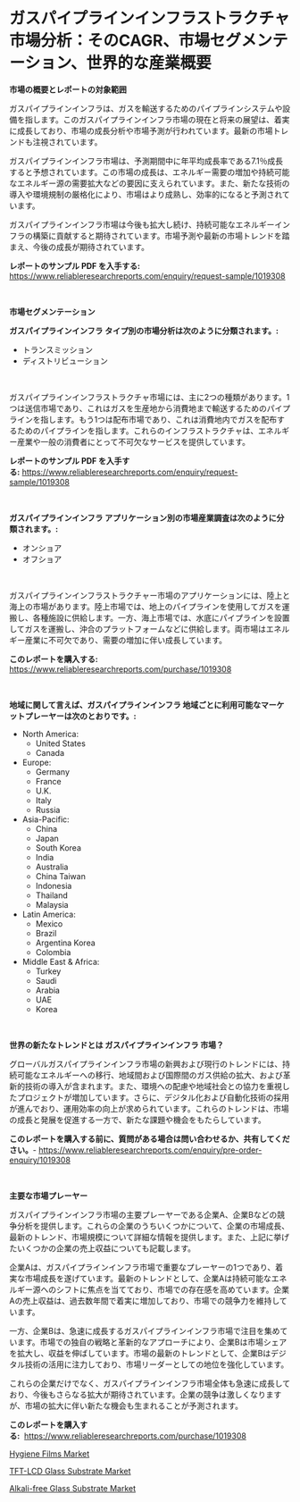 <p><h1>ガスパイプラインインフラストラクチャ市場分析：そのCAGR、市場セグメンテーション、世界的な産業概要</h1></p><p><strong>市場の概要とレポートの対象範囲</strong></p>
<p><p>ガスパイプラインインフラは、ガスを輸送するためのパイプラインシステムや設備を指します。このガスパイプラインインフラ市場の現在と将来の展望は、着実に成長しており、市場の成長分析や市場予測が行われています。最新の市場トレンドも注視されています。</p><p>ガスパイプラインインフラ市場は、予測期間中に年平均成長率である7.1％成長すると予想されています。この市場の成長は、エネルギー需要の増加や持続可能なエネルギー源の需要拡大などの要因に支えられています。また、新たな技術の導入や環境規制の厳格化により、市場はより成熟し、効率的になると予測されています。</p><p>ガスパイプラインインフラ市場は今後も拡大し続け、持続可能なエネルギーインフラの構築に貢献すると期待されています。市場予測や最新の市場トレンドを踏まえ、今後の成長が期待されています。</p></p>
<p><strong>レポートのサンプル PDF を入手する:</strong> <a href="https://www.reliableresearchreports.com/enquiry/request-sample/1019308">https://www.reliableresearchreports.com/enquiry/request-sample/1019308</a></p>
<p>&nbsp;</p>
<p><strong>市場セグメンテーション</strong></p>
<p><strong>ガスパイプラインインフラ タイプ別の市場分析は次のように分類されます。:</strong></p>
<p><ul><li>トランスミッション</li><li>ディストリビューション</li></ul></p>
<p>&nbsp;</p>
<p><p>ガスパイプラインインフラストラクチャ市場には、主に2つの種類があります。1つは送信市場であり、これはガスを生産地から消費地まで輸送するためのパイプラインを指します。もう1つは配布市場であり、これは消費地内でガスを配布するためのパイプラインを指します。これらのインフラストラクチャは、エネルギー産業や一般の消費者にとって不可欠なサービスを提供しています。</p></p>
<p><strong>レポートのサンプル PDF を入手する:</strong>&nbsp;<a href="https://www.reliableresearchreports.com/enquiry/request-sample/1019308">https://www.reliableresearchreports.com/enquiry/request-sample/1019308</a></p>
<p>&nbsp;</p>
<p><strong> ガスパイプラインインフラ アプリケーション別の市場産業調査は次のように分類されます。:</strong></p>
<p><ul><li>オンショア</li><li>オフショア</li></ul></p>
<p>&nbsp;</p>
<p><p>ガスパイプラインインフラストラクチャー市場のアプリケーションには、陸上と海上の市場があります。陸上市場では、地上のパイプラインを使用してガスを運搬し、各種施設に供給します。一方、海上市場では、水底にパイプラインを設置してガスを運搬し、沖合のプラットフォームなどに供給します。両市場はエネルギー産業に不可欠であり、需要の増加に伴い成長しています。</p></p>
<p><strong>このレポートを購入する:</strong>&nbsp; <a href="https://www.reliableresearchreports.com/purchase/1019308">https://www.reliableresearchreports.com/purchase/1019308</a></p>
<p>&nbsp;</p>
<p><strong>地域に関して言えば、ガスパイプラインインフラ 地域ごとに利用可能なマーケットプレーヤーは次のとおりです。:</strong></p>
<p><ul>
    <li>
        North America:
        <ul>
            <li>United States</li>
            <li>Canada</li>
        </ul>
    </li>
    <li>
        Europe:
        <ul>
            <li>Germany</li>
            <li>France</li>
            <li>U.K.</li>
            <li>Italy</li>
            <li>Russia</li>
        </ul>
    </li>
    <li>
        Asia-Pacific:
        <ul>
            <li>China</li>
            <li>Japan</li>
            <li>South Korea</li>
            <li>India</li>
            <li>Australia</li>
            <li>China Taiwan</li>
            <li>Indonesia</li>
            <li>Thailand</li>
            <li>Malaysia</li>
        </ul>
    </li>
    <li>
        Latin America:
        <ul>
            <li>Mexico</li>
            <li>Brazil</li>
            <li>Argentina Korea</li>
            <li>Colombia</li>
        </ul>
    </li>
    <li>
        Middle East & Africa:
        <ul>
            <li>Turkey</li>
            <li>Saudi</li>
            <li>Arabia</li>
            <li>UAE</li>
            <li>Korea</li>
        </ul>
    </li>
    </ul></p>
<p>&nbsp;</p>
<p><strong>世界の新たなトレンドとは ガスパイプラインインフラ 市場？</strong></p>
<p><p>グローバルガスパイプラインインフラ市場の新興および現行のトレンドには、持続可能なエネルギーへの移行、地域間および国際間のガス供給の拡大、および革新的技術の導入が含まれます。また、環境への配慮や地域社会との協力を重視したプロジェクトが増加しています。さらに、デジタル化および自動化技術の採用が進んでおり、運用効率の向上が求められています。これらのトレンドは、市場の成長と発展を促進する一方で、新たな課題や機会をもたらしています。</p></p>
<p><strong>このレポートを購入する前に、質問がある場合は問い合わせるか、共有してください。</strong>- <a href="https://www.reliableresearchreports.com/enquiry/pre-order-enquiry/1019308">https://www.reliableresearchreports.com/enquiry/pre-order-enquiry/1019308</a></p>
<p>&nbsp;</p>
<p><strong>主要な市場プレーヤー</strong></p>
<p><p>ガスパイプラインインフラ市場の主要プレーヤーである企業A、企業Bなどの競争分析を提供します。これらの企業のうちいくつかについて、企業の市場成長、最新のトレンド、市場規模について詳細な情報を提供します。また、上記に挙げたいくつかの企業の売上収益についても記載します。</p><p>企業Aは、ガスパイプラインインフラ市場で重要なプレーヤーの1つであり、着実な市場成長を遂げています。最新のトレンドとして、企業Aは持続可能なエネルギー源へのシフトに焦点を当てており、市場での存在感を高めています。企業Aの売上収益は、過去数年間で着実に増加しており、市場での競争力を維持しています。</p><p>一方、企業Bは、急速に成長するガスパイプラインインフラ市場で注目を集めています。市場での独自の戦略と革新的なアプローチにより、企業Bは市場シェアを拡大し、収益を伸ばしています。市場の最新のトレンドとして、企業Bはデジタル技術の活用に注力しており、市場リーダーとしての地位を強化しています。</p><p>これらの企業だけでなく、ガスパイプラインインフラ市場全体も急速に成長しており、今後もさらなる拡大が期待されています。企業の競争は激しくなりますが、市場の拡大に伴い新たな機会も生まれることが予測されます。</p></p>
<p><strong>このレポートを購入する:</strong>&nbsp;&nbsp;<a href="https://www.reliableresearchreports.com/purchase/1019308">https://www.reliableresearchreports.com/purchase/1019308</a></p>
<p><p><a href="https://github.com/Angelnienowdseej3e45z3p8c/Market-Research-Report-List-1/blob/main/hygiene-films-market.md">Hygiene Films Market</a></p><p><a href="https://view.publitas.com/reportprime-1/tft-lcd-glass-substrate-market-size-market-trends-and-growth-outlook-forecasted-for-period-from-2023-to-2030/">TFT-LCD Glass Substrate Market</a></p><p><a href="https://view.publitas.com/reportprime-1/alkali-free-glass-substrate-market-size-share-trends-analysis-report-by-application-regional-outlook-competitive-strategies-and-segment-forecasts-2023-2030/">Alkali-free Glass Substrate Market</a></p></p>